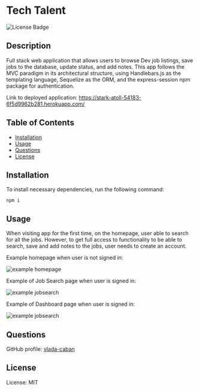 # Tech Talent
![License Badge](https://img.shields.io/badge/License-MIT-green)

## Description 

Full stack web application that allows users to browse Dev job listings, save jobs to the database, update status, and add notes. This app follows the MVC paradigm in its architectural structure, using Handlebars.js as the templating language, Sequelize as the ORM, and the express-session npm package for authentication.

Link to deployed application: https://stark-atoll-54183-6f5d9962b281.herokuapp.com/

## Table of Contents

- [Installation](#installation)
- [Usage](#usage)
- [Questions](#questions)
- [License](#license)

## Installation

To install necessary dependencies, run the following command:

```npm i```

## Usage

When visiting app for the first time, on the homepage, user able to search for all the jobs. However, to get full access to functionality to be able to search, save and add notes to the jobs, user needs to create an account. 

Example homepage when user is not signed in: 

![example homepage](./assets/homepage-nologin.png) 

Example of Job Search page when user is signed in: 

![example jobsearch](./assets/jobsearch.png) 

Example of Dashboard page when user is signed in: 

![example jobsearch](./assets/dashboard.png) 

## Questions
GitHub profile: [vlada-caban](https://github.com/vlada-caban)

## License 
License: MIT